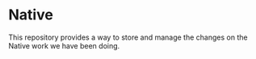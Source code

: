 # Native
This repository provides a way to store and manage the changes on the Native work we have been doing.
